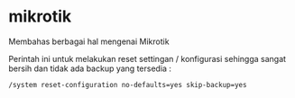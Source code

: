 # mikrotik
Membahas berbagai hal mengenai Mikrotik


Perintah ini untuk melakukan reset settingan / konfigurasi sehingga sangat bersih dan tidak ada backup yang tersedia : 

```text
/system reset-configuration no-defaults=yes skip-backup=yes

```





